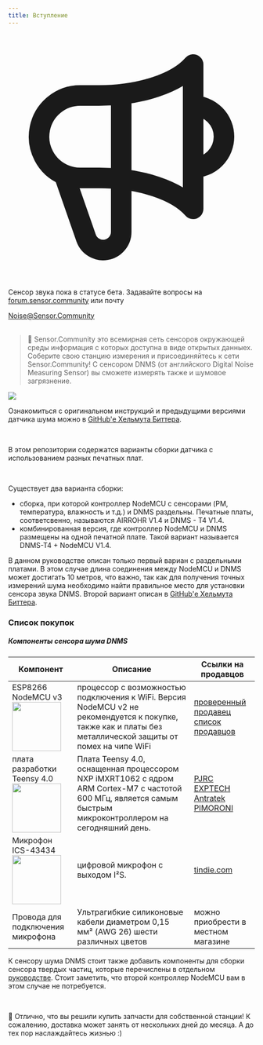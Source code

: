 ```yaml
---
title: Вступление
---
```

 
  <div class="max-w-screen-xl mx-auto pb-5">
    <div class="p-2 rounded-lg bg-indigo-100 shadow-lg sm:p-3">
    <div class="flex items-center">
          <span class="p-2 rounded-lg bg-indigo-500">
            <svg class="h-8 w-8 text-white" fill="none" viewBox="0 0 24 24" stroke="currentColor">
              <path stroke-linecap="round" stroke-linejoin="round" stroke-width="2" d="M11 5.882V19.24a1.76 1.76 0 01-3.417.592l-2.147-6.15M18 13a3 3 0 100-6M5.436 13.683A4.001 4.001 0 017 6h1.832c4.1 0 7.625-1.234 9.168-3v14c-1.543-1.766-5.067-3-9.168-3H7a3.988 3.988 0 01-1.564-.317z" />
            </svg>
          </span>
        <div class="flex-wrap flex">
          <p class="pt-1 text-indigo-700 font-medium">
              Сенсор звука пока в статусе бета. Задавайте вопросы на  <a href="https://forum.sensor.community/" target="_blank">forum.sensor.community</a>  или почту </p>
        <a href="mailto:Noise@Sensor.Community" class="ml-1 font-medium underline text-white hover:text-yellow-600">
                Noise@Sensor.Community</a>
        </div>
    </div>
  </div>
</div>

<br>

> 🚧 Sensor.Community это всемирная сеть сенсоров окружающей среды информация с которых доступна в виде открытых данныех. Соберите свою станцию измерения и присоединяйтесь к сети Sensor.Community! С сенсором DNMS (от английского Digital Noise Measuring Sensor) вы сможете измерять также и шумовое загрязнение.

 <img src="../docs/dnms/dnms-noise-measuring-sensor-kit.jpg" style="display: block; margin: 1em 0" loading="lazy"/>


Ознакомиться с оригинальном инструкций и предыдущими версиями датчика шума можно в [GitHub'е Хельмута Биттера](https://github.com/hbitter/DNMS/tree/master/Manual).

<br>

В этом репозитории содержатся варианты сборки датчика с использованием разных печатных плат.
 
 <br>
 
 Существует два варианта сборки:
 
* сборка, при которой контроллер NodeMCU с сенсорами (PM, температура, влажность и т.д.) и DNMS раздельны. Печатные платы, соответсвенно, называются AIRROHR V1.4 и DNMS - T4 V1.4.
* комбинированная версия, где контроллер NodeMCU и DNMS размещены на одной печатной плате. Такой вариант называется DNMS-T4 + NodeMCU V1.4.
 
В данном руководстве описан только первый вариан с раздельными платами. В этом случае длина соединения между NodeMCU и DNMS может достигать 10 метров, что важно, так как для получения точных измерений шума необходимо найти правильноe место для установки сенсора звука DNMS.
Второй вариант описан в [GitHub'е Хельмута Биттера](https://github.com/hbitter/DNMS/tree/master/Manual).

### Список покупок

##### Компоненты сенсора шума DNMS
Компонент | Описание | Ссылки на продавцов
------------ | -------------  | -------------
ESP8266 NodeMCU v3 <img src="https://www.cytron.io/image/cache/catalog/products/NODEMCU-V3/NodeMCU%20V3%20Lolin%20(1)-800x800.jpg" width="100" height="100" loading="lazy"/> | процессор с возможностью подключения к WiFi. Версия NodeMCU v2 не рекомендуется к покупке, также как и платы без металлической защиты от помех на чипе WiFi | [проверенный продавец](https://ru.aliexpress.com/item/5pcs-lot-New-Wireless-module-NodeMcu-Lua-WIFI-Internet-of-Things-development-board-based-ESP8266-with/32266751149.html) <br /> [список продавцов](https://www.aliexpress.com/wholesale?minPrice=&maxPrice=&isBigSale=n&isFreeShip=y&isNew=n&isFavorite=n&shipFromCountry=&shipCompanies=&SearchText=nodemcu+v3+esp8266+ch340&CatId=202001107&g=y&SortType=price_asc&needQuery=y) 
плата разработки Teensy 4.0 <img src="https://forum.pjrc.com/teensy40_front.jpg" width="100" height="100" loading="lazy"/> | Плата Teensy 4.0, оснащенная процессором NXP iMXRT1062 с ядром ARM Cortex-M7 с частотой 600 МГц, является самым быстрым микроконтроллером на сегодняшний день.  | [PJRC](https://www.pjrc.com/store/teensy40.html) <br /> [EXPTECH](https://www.exp-tech.de/plattformen/teensy/9596/teensy-4.0-development-board) <br /> [Antratek](https://www.antratek.de/teensy-4-0) <br /> [PIMORONI](https://shop.pimoroni.com/products/teensy-4-0-development-board)
Микрофон ICS-43434 <img src="https://cdn.tindiemedia.com/images/resize/zZfcH1YGwpqKUPjaCqdjy_y9bVg=/p/full-fit-in/1782x1336/i/44691/products/2017-07-15T04%3A32%3A01.633Z-ICS43434.top.jpg" width="100" height="100" loading="lazy"/> | цифровой микрофон с выходом I²S. | [tindie.com](https://www.tindie.com/products/onehorse/ics43434-i2s-digital-microphone/) 
Провода для подключения микрофона | Ультрагибкие силиконовые кабели диаметром 0,15 мм² (AWG 26) шести различных цветов | можно приобрести в местном магазине

К сенсору шума DNMS стоит также добавить компоненты для сборки сенсора твердых частиц, которые перечислены в отдельном [руководстве](https://sensor.community/ru/sensors/airrohr#Spisok_pokupok). Стоит заметить, что второй контроллер NodeMCU вам в этом случае не потребуется.


<br>

🙌 Отлично, что вы решили купить запчасти для собственной станции! 
К сожалению, доставка может занять от нескольких дней до месяца. 
А до тех пор наслаждайтесь жизнью :)
